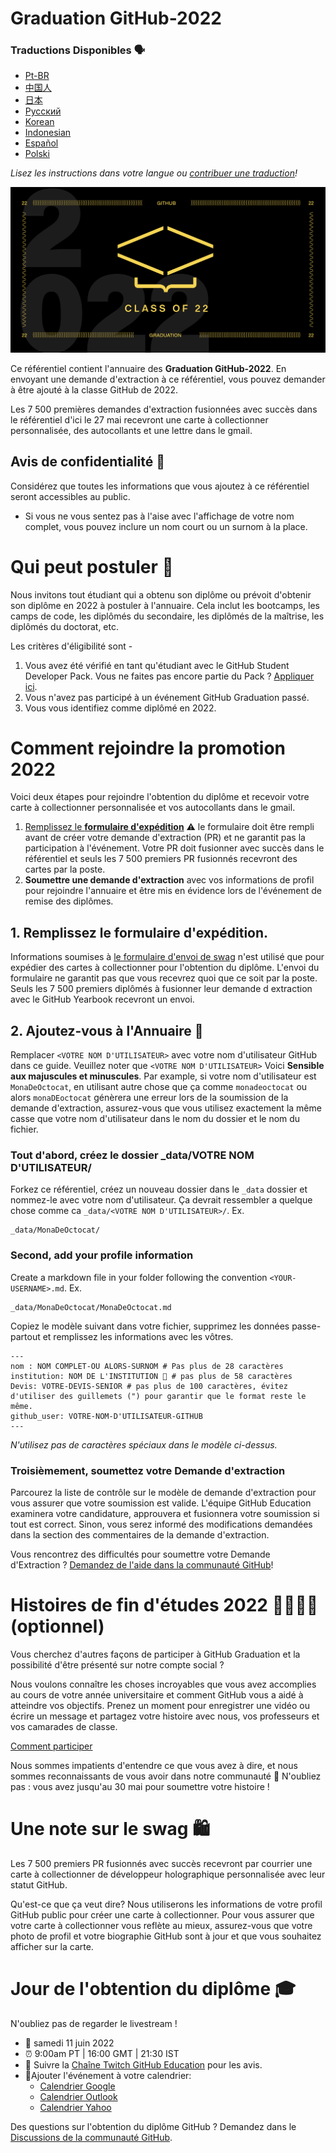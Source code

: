 # Graduation GitHub-2022

### Traductions Disponibles 🗣

- [Pt-BR](https://bit.ly/3LI8kAc)
- [中国人](https://bit.ly/3kE3Ezc)
- [日本](https://bit.ly/38TCVfm)
- [Русский](https://bit.ly/3w7d7EL)
- [Korean](./translations/README.ko-kr.md)
- [Indonesian](https://bit.ly/3yeTRrI)
- [Español](./translations/README.es-mx.md)
- [Polski](./translations/README.pl.md)

_Lisez les instructions dans votre langue ou [contribuer une traduction](translations/README.md)!_

![2022-github-graduation-social-card-1](/assets/GHG_Blog_1.jpg)

Ce référentiel contient l'annuaire des **Graduation GitHub-2022**. En envoyant une demande d'extraction à ce référentiel, vous pouvez demander à être ajouté à la classe GitHub de 2022.

Les 7 500 premières demandes d'extraction fusionnées avec succès dans le référentiel d'ici le 27 mai recevront une carte à collectionner personnalisée, des autocollants et une lettre dans le gmail.

## Avis de confidentialité 👀

Considérez que toutes les informations que vous ajoutez à ce référentiel seront accessibles au public.

- Si vous ne vous sentez pas à l'aise avec l'affichage de votre nom complet, vous pouvez inclure un nom court ou un surnom à la place.

# Qui peut postuler 📝

Nous invitons tout étudiant qui a obtenu son diplôme ou prévoit d'obtenir son diplôme en 2022 à postuler à l'annuaire. Cela inclut les bootcamps, les camps de code, les diplômés du secondaire, les diplômés de la maîtrise, les diplômés du doctorat, etc.

Les critères d'éligibilité sont -

1. Vous avez été vérifié en tant qu'étudiant avec le GitHub Student Developer Pack. Vous ne faites pas encore partie du Pack ? [Appliquer ici](https://education.github.com/discount_requests/student_application?utm_source=2022-06-11-GitHubGraduation).
2. Vous n'avez pas participé à un événement GitHub Graduation passé.
3. Vous vous identifiez comme diplômé en 2022.

# Comment rejoindre la promotion 2022

Voici deux étapes pour rejoindre l'obtention du diplôme et recevoir votre carte à collectionner personnalisée et vos autocollants dans le gmail.

1. [Remplissez le **formulaire d'expédition**](https://airtable.com/shrVMo8ItH4wjsO9f)
   ⚠️ le formulaire doit être rempli avant de créer votre demande d'extraction (PR) et ne garantit pas la participation à l'événement. Votre PR doit fusionner avec succès dans le référentiel et seuls les 7 500 premiers PR fusionnés recevront des cartes par la poste.
2. **Soumettre une demande d'extraction** avec vos informations de profil pour rejoindre l'annuaire et être mis en évidence lors de l'événement de remise des diplômes.

## 1. Remplissez le formulaire d'expédition.

Informations soumises à [le formulaire d'envoi de swag](https://airtable.com/shrVMo8ItH4wjsO9f) n'est utilisé que pour expédier des cartes à collectionner pour l'obtention du diplôme. L'envoi du formulaire ne garantit pas que vous recevrez quoi que ce soit par la poste. Seuls les 7 500 premiers diplômés à fusionner leur demande d extraction avec le GitHub Yearbook recevront un envoi.

## 2. Ajoutez-vous à l'Annuaire 🏫

Remplacer `<VOTRE NOM D'UTILISATEUR>` avec votre nom d'utilisateur GitHub dans ce guide. Veuillez noter que `<VOTRE NOM D'UTILISATEUR>` Voici **Sensible aux majuscules et minuscules**. Par example, si votre nom d'utilisateur est `MonaDeOctocat`, en utilisant autre chose que ça comme `monadeoctocat` ou alors `monaDEoctocat` génèrera une erreur lors de la soumission de la demande d'extraction, assurez-vous que vous utilisez exactement la même casse que votre nom d'utilisateur dans le nom du dossier et le nom du fichier.

### Tout d'abord, créez le dossier \_data/VOTRE NOM D'UTILISATEUR/

Forkez ce référentiel, créez un nouveau dossier dans le `_data` dossier et nommez-le avec votre nom d'utilisateur. Ça devrait ressembler a quelque chose comme ca `_data/<VOTRE NOM D'UTILISATEUR>/`. Ex.

```
_data/MonaDeOctocat/
```

### Second, add your profile information

Create a markdown file in your folder following the convention `<YOUR-USERNAME>.md`. Ex.

```
_data/MonaDeOctocat/MonaDeOctocat.md
```

Copiez le modèle suivant dans votre fichier, supprimez les données passe-partout et remplissez les informations avec les vôtres.

```
---
nom : NOM COMPLET-OU ALORS-SURNOM # Pas plus de 28 caractères
institution: NOM DE L'INSTITUTION 🚩 # pas plus de 58 caractères
Devis: VOTRE-DEVIS-SENIOR # pas plus de 100 caractères, évitez d'utiliser des guillemets (") pour garantir que le format reste le même.
github_user: VOTRE-NOM-D'UTILISATEUR-GITHUB
---
```

_N'utilisez pas de caractères spéciaux dans le modèle ci-dessus._

### Troisièmement, soumettez votre Demande d'extraction

Parcourez la liste de contrôle sur le modèle de demande d'extraction pour vous assurer que votre soumission est valide. L'équipe GitHub Education examinera votre candidature, approuvera et fusionnera votre soumission si tout est correct. Sinon, vous serez informé des modifications demandées dans la section des commentaires de la demande d'extraction.

Vous rencontrez des difficultés pour soumettre votre Demande d'Extraction ? [Demandez de l'aide dans la communauté GitHub](https://github.com/orgs/github-community/discussions/categories/github-education)!

# Histoires de fin d'études 2022 👩‍🏫👨‍🏫 (optionnel)

Vous cherchez d'autres façons de participer à GitHub Graduation et la possibilité d'être présenté sur notre compte social ?

Nous voulons connaître les choses incroyables que vous avez accomplies au cours de votre année universitaire et comment GitHub vous a aidé à atteindre vos objectifs. Prenez un moment pour enregistrer une vidéo ou écrire un message et partagez votre histoire avec nous, vos professeurs et vos camarades de classe.

[Comment participer](https://drive.google.com/file/d/1AcgUKLXx6WIC5s4eanzOfj8EsiYHARrt/view?usp=sharing)

Nous sommes impatients d'entendre ce que vous avez à dire, et nous sommes reconnaissants de vous avoir dans notre communauté 💖
N'oubliez pas : vous avez jusqu'au 30 mai pour soumettre votre histoire !

# Une note sur le swag 🛍

Les 7 500 premiers PR fusionnés avec succès recevront par courrier une carte à collectionner de développeur holographique personnalisée avec leur statut GitHub.

Qu'est-ce que ça veut dire? Nous utiliserons les informations de votre profil GitHub public pour créer une carte à collectionner. Pour vous assurer que votre carte à collectionner vous reflète au mieux, assurez-vous que votre photo de profil et votre biographie GitHub sont à jour et que vous souhaitez afficher sur la carte.

# Jour de l'obtention du diplôme 🎓

N'oubliez pas de regarder le livestream !

- 📆 samedi 11 juin 2022
- ⏰ 9:00am PT | 16:00 GMT | 21:30 IST
- 📍 Suivre la [Chaîne Twitch GitHub Education](https://twitch.tv/githubeducation) pour les avis.
- 📎Ajouter l'événement à votre calendrier:
  - [Calendrier Google](https://calendar.google.com/calendar/render?action=TEMPLATE&dates=20220611T160000Z%2F20220611T180000Z&details=&location=https%3A%2F%2Fwww.twitch.tv%2Fgithubeducation&text=%F0%9F%8E%89%F0%9F%8E%8A%20GitHub%20Graduation%202022%20%F0%9F%8E%89%F0%9F%8E%8A)
  - [Calendrier Outlook](https://outlook.live.com/calendar/0/deeplink/compose?allday=false&body=&enddt=2022-06-11T18%3A00%3A00%2B00%3A00&location=https%3A%2F%2Fwww.twitch.tv%2Fgithubeducation&path=%2Fcalendar%2Faction%2Fcompose&rru=addevent&startdt=2022-06-11T16%3A00%3A00%2B00%3A00&subject=%F0%9F%8E%89%F0%9F%8E%8A%20GitHub%20Graduation%202022%20%F0%9F%8E%89%F0%9F%8E%8A)
  - [Calendrier Yahoo](https://calendar.yahoo.com/?desc=&dur=&et=20220611T180000Z&in_loc=https%3A%2F%2Fwww.twitch.tv%2Fgithubeducation&st=20220611T160000Z&title=%F0%9F%8E%89%F0%9F%8E%8A%20GitHub%20Graduation%202022%20%F0%9F%8E%89%F0%9F%8E%8A&v=60)

Des questions sur l'obtention du diplôme GitHub ? Demandez dans le [Discussions de la communauté GitHub](https://github.com/orgs/github-community/discussions/categories/github-education).
